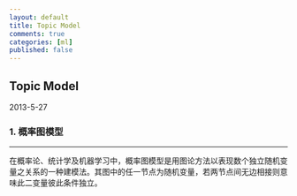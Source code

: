```yaml
---
layout: default
title: Topic Model
comments: true
categories: [ml]
published: false
---
```


## Topic Model
2013-5-27

### 1. 概率图模型
---
在概率论、统计学及机器学习中，概率图模型是用图论方法以表现数个独立随机变量之关系的一种建模法。其图中的任一节点为随机变量，若两节点间无边相接则意味此二变量彼此条件独立。

